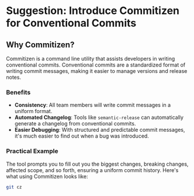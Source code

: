# Suggestion: Introduce Commitizen for Conventional Commits

## Why Commitizen?

Commitizen is a command line utility that assists developers in writing conventional commits. Conventional commits are a standardized format of writing commit messages, making it easier to manage versions and release notes.

### Benefits

- **Consistency**: All team members will write commit messages in a uniform format.
- **Automated Changelog**: Tools like `semantic-release` can automatically generate a changelog from conventional commits.
- **Easier Debugging**: With structured and predictable commit messages, it's much easier to find out when a bug was introduced.
  
### Practical Example

The tool prompts you to fill out you the biggest changes, breaking changes, affected scope, and so forth, ensuring a uniform commit history. Here's what using Commitizen looks like:

```bash
git cz
